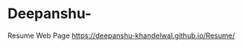 # Deepanshu-
Resume Web Page 
                                       https://deepanshu-khandelwal.github.io/Resume/
